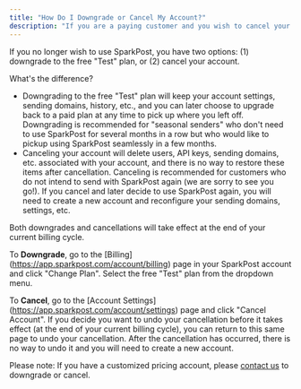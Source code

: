 ```yaml
---
title: "How Do I Downgrade or Cancel My Account?"
description: "If you are a paying customer and you wish to cancel your account you can go into Admin Billing in your Spark Post account and click on the Free plan Your billing will automatically stop Please note If you have a customized pricing account please contact us..."
---
```


If you no longer wish to use SparkPost, you have two options: (1) downgrade to the free "Test" plan, or (2) cancel your account. 

What's the difference? 
* Downgrading to the free "Test" plan will keep your account settings, sending domains, history, etc., and you can later choose to upgrade back to a paid plan at any time to pick up where you left off. Downgrading is recommended for "seasonal senders" who don't need to use SparkPost for several months in a row but who would like to pickup using SparkPost seamlessly in a few months.
* Canceling your account will delete users, API keys, sending domains, etc. associated with your account, and there is no way to restore these items after cancellation. Canceling is recommended for customers who do not intend to send with SparkPost again (we are sorry to see you go!). If you cancel and later decide to use SparkPost again, you will need to create a new account and reconfigure your sending domains, settings, etc.

Both downgrades and cancellations will take effect at the end of your current billing cycle.

To **Downgrade**, go to the [Billing] (https://app.sparkpost.com/account/billing) page  in your SparkPost account and click "Change Plan". Select the free "Test" plan from the dropdown menu.

To **Cancel**, go to the [Account Settings] (https://app.sparkpost.com/account/settings) page and click "Cancel Account". If you decide you want to undo your cancellation before it takes effect (at the end of your current billing cycle), you can return to this same page to undo your cancellation. After the cancellation has occurred, there is no way to undo it and you will need to create a new account.

Please note: If you have a customized pricing account, please [contact us](https://www.sparkpost.com/submit-a-ticket/) to downgrade or cancel.
